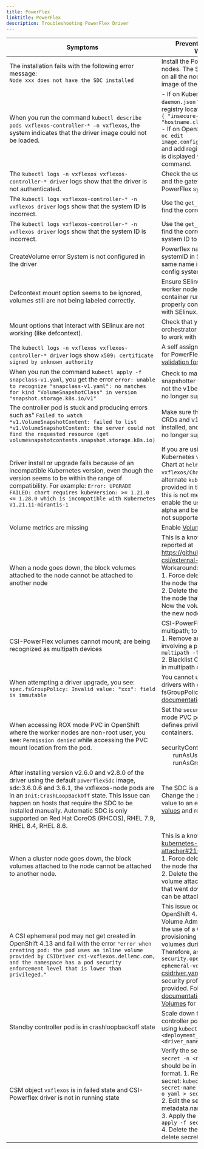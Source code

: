 ```yaml
---
title: PowerFlex 
linktitle: PowerFlex 
description: Troubleshooting PowerFlex Driver
---
```


| Symptoms | Prevention, Resolution or Workaround |
|------------|--------------|
| The installation fails with the following error message: <br />```Node xxx does not have the SDC installed```| Install the PowerFlex SDC on listed nodes. The SDC must be installed on all the nodes that need to pull an image of the driver. |
| When you run the command `kubectl describe pods vxflexos-controller-* –n vxflexos`, the system indicates that the driver image could not be loaded. | - If on Kubernetes, edit the `daemon.json` file found in the registry location and add <br />```{ "insecure-registries" :[ "hostname.cloudapp.net:5000" ] }```<br />- If on OpenShift, run the command `oc edit image.config.openshift.io/cluster` and add registries to yaml file that is displayed when you run the command. |
|The `kubectl logs -n vxflexos vxflexos-controller-* driver` logs show that the driver is not authenticated.| Check the username, password, and the gateway IP address for the PowerFlex system.|
|The `kubectl logs vxflexos-controller-* -n vxflexos driver` logs show that the system ID is incorrect.| Use the `get_vxflexos_info.sh` to find the correct system ID. |
|The `kubectl logs vxflexos-controller-* -n vxflexos driver` logs show that the system ID is incorrect.| Use the `get_vxflexos_info.sh` to find the correct system ID. Add the system ID to `myvalues.yaml` script.|
|CreateVolume error System <Name> is not configured in the driver | Powerflex name if used for systemID in StorageClass ensure same name is also used in array config systemID |  
|Defcontext mount option seems to be ignored, volumes still are not being labeled correctly.|Ensure SElinux is enabled on a worker node, and ensure your container run time manager is properly configured to be utilized with SElinux.|
|Mount options that interact with SElinux are not working (like defcontext).|Check that your container orchestrator is properly configured to work with SElinux.|
| The `kubectl logs -n vxflexos vxflexos-controller-* driver` logs show `x509: certificate signed by unknown authority` |A self assigned certificate is used for PowerFlex array. See [certificate validation for PowerFlex Gateway](docs/getting-started/installation/kubernetes/powerflex/helm/#certificate-validation-for-powerflex-gateway-rest-api-calls)|
| When you run the command `kubectl apply -f snapclass-v1.yaml`, you get the error `error: unable to recognize "snapclass-v1.yaml": no matches for kind "VolumeSnapshotClass" in version "snapshot.storage.k8s.io/v1"` | Check to make sure that the v1 snapshotter CRDs are installed, and not the v1beta1 CRDs, which are no longer supported. |
| The controller pod is stuck and producing errors such as" `Failed to watch *v1.VolumeSnapshotContent: failed to list *v1.VolumeSnapshotContent: the server could not find the requested resource (get volumesnapshotcontents.snapshot.storage.k8s.io)` | Make sure that v1 snapshotter CRDs and v1 snapclass are installed, and not v1beta1, which is no longer supported. |
| Driver install or upgrade fails because of an incompatible Kubernetes version, even though the version seems to be within the range of compatibility. For example: `Error: UPGRADE FAILED: chart requires kubeVersion: >= 1.21.0 <= 1.28.0 which is incompatible with Kubernetes V1.21.11-mirantis-1` | If you are using an extended Kubernetes version, see the helm Chart at `helm/csi-vxflexos/Chart.yaml` and use the alternate `kubeVersion` check that is provided in the comments. Note: this is not meant to be used to enable the use of pre-release alpha and beta versions, which is not supported. |
| Volume metrics are missing | Enable [Volume Health Monitoring](docs/concepts/csidriver/features/powerflex#volume-health-monitoring) |
| When a node goes down, the block volumes attached to the node cannot be attached to another node                                           | This is a known issue and has been reported at https://github.com/kubernetes-csi/external-attacher/issues/215. Workaround: <br /> 1. Force delete the pod running on the node that went down <br /> 2. Delete the volumeattachment to the node that went down. <br /> Now the volume can be attached to the new node.                   |
| CSI-PowerFlex volumes cannot mount; are being recognized as multipath devices | CSI-PowerFlex does not support multipath; to fix: <br/> 1. Remove any multipath mapping involving a powerflex volume with `multipath -f <powerflex volume>` <br/> 2. Blacklist CSI-PowerFlex volumes in multipath config file |
 | When attempting a driver upgrade, you see: ```spec.fsGroupPolicy: Invalid value: "xxx": field is immutable``` |  You cannot upgrade between drivers with different fsGroupPolicies. See [upgrade documentation](docs/getting-started/upgrade/kubernetes/powerflex/helm) for more details | 
 | When accessing ROX mode PVC in OpenShift where the worker nodes are non-root user, you see: ```Permission denied``` while accessing the PVC mount location from the pod. | Set the ```securityContext``` for ROX mode PVC pod as below, as it defines privileges for the pods or containers.<br/><br/>securityContext:<br/>&nbsp;&nbsp;&nbsp;&nbsp;&nbsp;&nbsp;&nbsp;runAsUser: 0<br/>&nbsp;&nbsp;&nbsp;&nbsp;&nbsp;&nbsp;&nbsp;runAsGroup: 0 |
| After installing version v2.6.0 and v2.8.0 of the driver using the default `powerflexSdc` image, sdc:3.6.0.6 and 3.6.1, the vxflexos-node pods are in an `Init:CrashLoopBackOff` state. This issue can happen on hosts that require the SDC to be installed manually. Automatic SDC is only supported on Red Hat CoreOS (RHCOS), RHEL 7.9, RHEL 8.4, RHEL 8.6. | The SDC is already installed. Change the `images.powerflexSdc` value to an empty value in the [values](https://github.com/dell/csi-powerflex/blob/72b27acee7553006cc09df97f85405f58478d2e4/helm/csi-vxflexos/values.yaml#L13) and re-install. |
| When a cluster node goes down, the block volumes attached to the node cannot be attached to another node. | This is a known issue reported at [kubernetes-csi/external-attacher#215](https://github.com/kubernetes-csi/external-attacher/issues/215). Workaround: <br/> 1. Force delete the pod running on the node that went down. <br/> 2. Delete the pod's persistent volume attachment on the node that went down. Now the volume can be attached to the new node.
A CSI ephemeral pod may not get created in OpenShift 4.13 and fail with the error `"error when creating pod: the pod uses an inline volume provided by CSIDriver csi-vxflexos.dellemc.com, and the namespace has a pod security enforcement level that is lower than privileged."` | This issue occurs because OpenShift 4.13 introduced the CSI Volume Admission plugin to restrict the use of a CSI driver capable of provisioning CSI ephemeral volumes during pod admission. Therefore, an additional label `security.openshift.io/csi-ephemeral-volume-profile` in [csidriver.yaml](https://github.com/dell/helm-charts/blob/csi-vxflexos-2.8.0/charts/csi-vxflexos/templates/csidriver.yaml) file with the required security profile value should be provided. Follow [OpenShift 4.13 documentation for CSI Ephemeral Volumes](https://docs.openshift.com/container-platform/4.13/storage/container_storage_interface/ephemeral-storage-csi-inline.html) for more information. |
| Standby controller pod is in crashloopbackoff state | Scale down the replica count of the controller pod's deployment to 1 using ```kubectl scale deployment <deployment_name> --replicas=1 -n <driver_namespace>``` |
|CSM object `vxflexos` is in failed state and CSI-Powerflex driver is not in running state | Verify the secret name: `kubectl get secret -n <namespace_name>` it should be in `<CR-name>-config` format. 1. Retrieve the existing secret: `kubectl get secret old-secret-name -n <namespace_name> -o yaml > secret.yaml` <br> 2. Edit the secret.yaml file: Change metadata.name to <CR-name>-Config <br> 3. Apply the new secret: `kubectl apply -f secret.yaml` <br> 4. Delete the old secret: kubectl delete secret old-secret-name|

>

